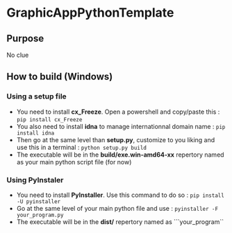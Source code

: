 # GraphicAppPythonTemplate


## Purpose
No clue

## How to build (Windows)
### Using a setup file
- You need to install **cx_Freeze**. Open a powershell and copy/paste this : ```pip install cx_Freeze```
- You also need to install **idna** to manage internationnal domain name : ```pip install idna```
- Then go at the same level than **setup.py**, customize to you liking and use this in a terminal : ```python setup.py build```
- The executable will be in the **build/exe.win-amd64-xx** repertory named as your main python script file (for now)

### Using PyInstaler
- You need to install **PyInstaller**. Use this command to do so : ```pip install -U pyinstaller```
- Go at the same level of your main python file and use : ```pyinstaller -F your_program.py```
- The executable will be in the **dist/** repertory named as ```your_program``